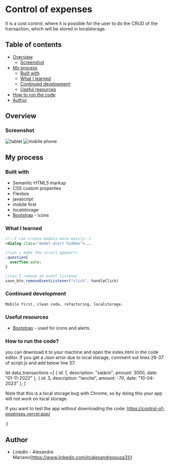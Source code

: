 # Control of expenses

It is a cost control, where it is possible for the user to do the CRUD of the transaction, which will be stored in localstorage.

## Table of contents

- [Overview](#overview)
  - [Screenshot](#screenshot)
- [My process](#my-process)
  - [Built with](#built-with)
  - [What I learned](#what-i-learned)
  - [Continued development](#continued-development)
  - [Useful resources](#useful-resources)
- [How to run the code](#How-to-run-the-code)
- [Author](#author)

## Overview

### Screenshot

![tablet](https://user-images.githubusercontent.com/112407769/235823919-400c2351-7841-41e5-b436-dc04c361d1c3.png)
![mobile phone](https://user-images.githubusercontent.com/112407769/235824022-64501a44-4294-414e-ba0d-18cd4aa595d5.png)




## My process

### Built with

- Semantic HTML5 markup
- CSS custom properties
- Flexbox
- javascript
- mobile first
- localstorage
- [Bootstrap](https://icons.getbootstrap.com/) - icons



### What I learned


```html
<!--I can create modals more easily-->
<dialog class="modal-alert hidden">...
  ```
```css
/*can i make the scroll appear*/
.question{
  overflow:auto;
}
```
```js
//Can I remove an event listener
save_btn.removeEventListener("click", handleClick)
```

### Continued development

```
Mobile first, clean code, refactoring, localstorage.
```


### Useful resources

- [Bootstrap](https://getbootstrap.com/) - used for icons and alerts.


### How to run the code? 


you can download it to your machine and open the index.html in the code editor.
If you get a Json error due to local storage, comment out lines 26-37 of script.js and add below line 37: 

let data_transactions =[
        { id: 1, description: "salário", amount: 3000, date: "01-11-2022" },
        { id: 3, description: "lanche", amount: -70, date: "10-04-2023" },
    ]

Note that this is a local storage bug with Chrome, so by doing this your app will not work on local storage.

If you want to test the app without downloading the code:
https://control-of-expenses.vercel.app/

 :)
## Author

- LinkdIn - Alexandre Mariano(https://www.linkedin.com/in/alexandresouza31/)
